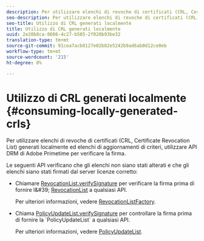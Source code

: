 ```yaml
---
description: Per utilizzare elenchi di revoche di certificati (CRL, Certificate Revocation List) generati localmente ed elenchi di aggiornamenti di criteri, utilizzare  API DRM di Adobe Primetime per verificare la firma.
seo-description: Per utilizzare elenchi di revoche di certificati (CRL, Certificate Revocation List) generati localmente ed elenchi di aggiornamenti di criteri, utilizzare  API DRM di Adobe Primetime per verificare la firma.
seo-title: Utilizzo di CRL generati localmente
title: Utilizzo di CRL generati localmente
uuid: 2e20b8ca-8606-4c27-b585-2f020b93be32
translation-type: tm+mt
source-git-commit: 91cea7acb8127e02b82e5242b9ad6ab0d12ce0eb
workflow-type: tm+mt
source-wordcount: '215'
ht-degree: 0%

---
```



# Utilizzo di CRL generati localmente {#consuming-locally-generated-crls}

Per utilizzare elenchi di revoche di certificati (CRL, Certificate Revocation List) generati localmente ed elenchi di aggiornamenti di criteri, utilizzare  API DRM di Adobe Primetime per verificare la firma.

Le seguenti API verificano che gli elenchi non siano stati alterati e che gli elenchi siano stati firmati dal server licenze corretto:

* Chiamare [RevocationList.verifySignature](https://help.adobe.com/en_US/primetime/api/drm-apis/server/javadocs-flashaccess-pro/com/adobe/flashaccess/sdk/revocation/RevocationList.html#verifySignature(java.security.cert.X509Certificate)) per verificare la firma prima di fornire l&#39; [RevocationList](https://help.adobe.com/en_US/primetime/api/drm-apis/server/javadocs-flashaccess-pro/com/adobe/flashaccess/sdk/revocation/RevocationList.html) a qualsiasi API.

   Per ulteriori informazioni, vedere [RevocationListFactory](https://help.adobe.com/en_US/primetime/api/drm-apis/server/javadocs-flashaccess-pro/com/adobe/flashaccess/sdk/revocation/RevocationListFactory.html).

* Chiama [PolicyUpdateList.verifySignature](https://help.adobe.com/en_US/primetime/api/drm-apis/server/javadocs-flashaccess-pro/com/adobe/flashaccess/sdk/policyupdate/PolicyUpdateList.html#verifySignature(java.security.cert.X509Certificate)) per controllare la firma prima di fornire la `PolicyUpdateList` a qualsiasi API.

   Per ulteriori informazioni, vedere [PolicyUpdateList](https://help.adobe.com/en_US/primetime/api/drm-apis/server/javadocs-flashaccess-pro/com/adobe/flashaccess/sdk/policyupdate/PolicyUpdateList.html).

